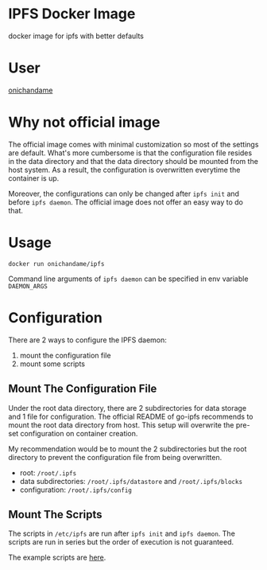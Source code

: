 # IPFS Docker Image

docker image for ipfs with better defaults

# User

[onichandame](https://onichandame.com)

# Why not official image

The official image comes with minimal customization so most of the settings are default. What's more cumbersome is that the configuration file resides in the data directory and that the data directory should be mounted from the host system. As a result, the configuration is overwritten everytime the container is up.

Moreover, the configurations can only be changed after `ipfs init` and before `ipfs daemon`. The official image does not offer an easy way to do that.

# Usage

`docker run onichandame/ipfs`

Command line arguments of `ipfs daemon` can be specified in env variable `DAEMON_ARGS`

# Configuration

There are 2 ways to configure the IPFS daemon:

1. mount the configuration file
2. mount some scripts

## Mount The Configuration File

Under the root data directory, there are 2 subdirectories for data storage and 1 file for configuration. The official README of go-ipfs recommends to mount the root data directory from host. This setup will overwrite the pre-set configuration on container creation.

My recommendation would be to mount the 2 subdirectories but the root directory to prevent the configuration file from being overwritten.

- root: `/root/.ipfs`
- data subdirectories: `/root/.ipfs/datastore` and `/root/.ipfs/blocks`
- configuration: `/root/.ipfs/config`

## Mount The Scripts

The scripts in `/etc/ipfs` are run after `ipfs init` and `ipfs daemon`. The scripts are run in series but the order of execution is not guaranteed.

The example scripts are [here](./ipfs).
